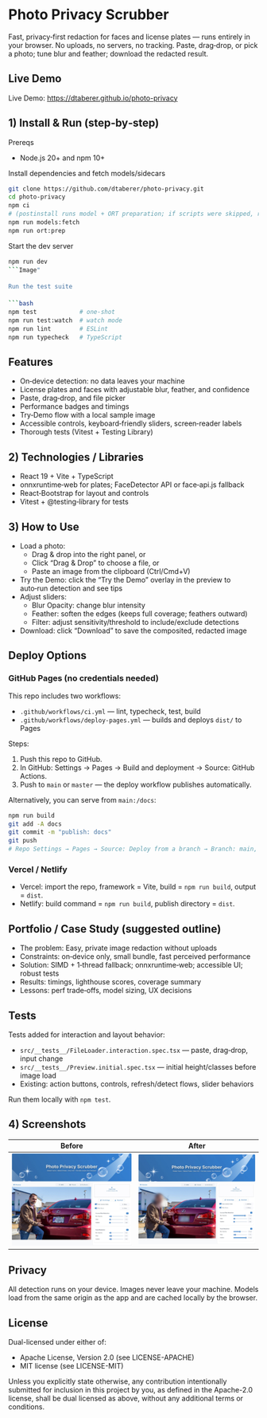 # Photo Privacy Scrubber

Fast, privacy‑first redaction for faces and license plates — runs entirely in your browser. No uploads, no servers, no tracking. Paste, drag‑drop, or pick a photo; tune blur and feather; download the redacted result.

## Live Demo

Live Demo: https://dtaberer.github.io/photo-privacy

## 1) Install & Run (step‑by‑step)

Prereqs

- Node.js 20+ and npm 10+

Install dependencies and fetch models/sidecars

```bash
git clone https://github.com/dtaberer/photo-privacy.git
cd photo-privacy
npm ci
# (postinstall runs model + ORT preparation; if scripts were skipped, run:)
npm run models:fetch
npm run ort:prep
```

Start the dev server

````bash
npm run dev
```Image"

Run the test suite

```bash
npm test            # one‑shot
npm run test:watch  # watch mode
npm run lint        # ESLint
npm run typecheck   # TypeScript
````

## Features

- On‑device detection: no data leaves your machine
- License plates and faces with adjustable blur, feather, and confidence
- Paste, drag‑drop, and file picker
- Performance badges and timings
- Try‑Demo flow with a local sample image
- Accessible controls, keyboard‑friendly sliders, screen‑reader labels
- Thorough tests (Vitest + Testing Library)

## 2) Technologies / Libraries

- React 19 + Vite + TypeScript
- onnxruntime‑web for plates; FaceDetector API or face‑api.js fallback
- React‑Bootstrap for layout and controls
- Vitest + @testing‑library for tests

## 3) How to Use

- Load a photo:
  - Drag & drop into the right panel, or
  - Click “Drag & Drop” to choose a file, or
  - Paste an image from the clipboard (Ctrl/Cmd+V)
- Try the Demo: click the “Try the Demo” overlay in the preview to auto‑run detection and see tips
- Adjust sliders:
  - Blur Opacity: change blur intensity
  - Feather: soften the edges (keeps full coverage; feathers outward)
  - Filter: adjust sensitivity/threshold to include/exclude detections
- Download: click “Download” to save the composited, redacted image

## Deploy Options

### GitHub Pages (no credentials needed)

This repo includes two workflows:

- `.github/workflows/ci.yml` — lint, typecheck, test, build
- `.github/workflows/deploy-pages.yml` — builds and deploys `dist/` to Pages

Steps:

1. Push this repo to GitHub.
2. In GitHub: Settings → Pages → Build and deployment → Source: GitHub Actions.
3. Push to `main` or `master` — the deploy workflow publishes automatically.

Alternatively, you can serve from `main:/docs`:

```bash
npm run build
git add -A docs
git commit -m "publish: docs"
git push
# Repo Settings → Pages → Source: Deploy from a branch → Branch: main, Folder: /docs
```

### Vercel / Netlify

- Vercel: import the repo, framework = Vite, build = `npm run build`, output = `dist`.
- Netlify: build command = `npm run build`, publish directory = `dist`.

## Portfolio / Case Study (suggested outline)

- The problem: Easy, private image redaction without uploads
- Constraints: on‑device only, small bundle, fast perceived performance
- Solution: SIMD + 1‑thread fallback; onnxruntime‑web; accessible UI; robust tests
- Results: timings, lighthouse scores, coverage summary
- Lessons: perf trade‑offs, model sizing, UX decisions

## Tests

Tests added for interaction and layout behavior:

- `src/__tests__/FileLoader.interaction.spec.tsx` — paste, drag‑drop, input change
- `src/__tests__/Preview.initial.spec.tsx` — initial height/classes before image load
- Existing: action buttons, controls, refresh/detect flows, slider behaviors

Run them locally with `npm test`.

## 4) Screenshots

| Before                                                                                                              | After                                                                                                             |
| ------------------------------------------------------------------------------------------------------------------- | ----------------------------------------------------------------------------------------------------------------- |
| <img src="https://raw.githubusercontent.com/dtaberer/photo-privacy/main/docs/before.JPG" alt="Before" width="600"/> | <img src="https://raw.githubusercontent.com/dtaberer/photo-privacy/main/docs/after.JPG" alt="After" width="600"/> |

## Privacy

All detection runs on your device. Images never leave your machine. Models load from the same origin as the app and are cached locally by the browser.

## License

Dual-licensed under either of:

- Apache License, Version 2.0 (see LICENSE-APACHE)
- MIT license (see LICENSE-MIT)

Unless you explicitly state otherwise, any contribution intentionally submitted
for inclusion in this project by you, as defined in the Apache-2.0 license,
shall be dual licensed as above, without any additional terms or conditions.
